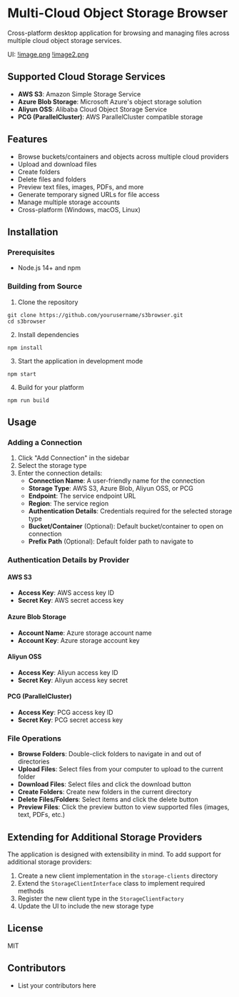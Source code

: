# Multi-Cloud Object Storage Browser

Cross-platform desktop application for browsing and managing files across multiple cloud object storage services.

UI:
[!image.png](image.png)
[!image2.png](image-1.png)

## Supported Cloud Storage Services

- **AWS S3**: Amazon Simple Storage Service
- **Azure Blob Storage**: Microsoft Azure's object storage solution
- **Aliyun OSS**: Alibaba Cloud Object Storage Service
- **PCG (ParallelCluster)**: AWS ParallelCluster compatible storage

## Features

- Browse buckets/containers and objects across multiple cloud providers
- Upload and download files
- Create folders
- Delete files and folders
- Preview text files, images, PDFs, and more
- Generate temporary signed URLs for file access
- Manage multiple storage accounts
- Cross-platform (Windows, macOS, Linux)

## Installation

### Prerequisites

- Node.js 14+ and npm

### Building from Source

1. Clone the repository
```
git clone https://github.com/yourusername/s3browser.git
cd s3browser
```

2. Install dependencies
```
npm install
```

3. Start the application in development mode
```
npm start
```

4. Build for your platform
```
npm run build
```

## Usage

### Adding a Connection

1. Click "Add Connection" in the sidebar
2. Select the storage type
3. Enter the connection details:
   - **Connection Name**: A user-friendly name for the connection
   - **Storage Type**: AWS S3, Azure Blob, Aliyun OSS, or PCG
   - **Endpoint**: The service endpoint URL
   - **Region**: The service region
   - **Authentication Details**: Credentials required for the selected storage type
   - **Bucket/Container** (Optional): Default bucket/container to open on connection
   - **Prefix Path** (Optional): Default folder path to navigate to

### Authentication Details by Provider

#### AWS S3
- **Access Key**: AWS access key ID
- **Secret Key**: AWS secret access key

#### Azure Blob Storage
- **Account Name**: Azure storage account name
- **Account Key**: Azure storage account key

#### Aliyun OSS
- **Access Key**: Aliyun access key ID
- **Secret Key**: Aliyun access key secret

#### PCG (ParallelCluster)
- **Access Key**: PCG access key ID
- **Secret Key**: PCG secret access key

### File Operations

- **Browse Folders**: Double-click folders to navigate in and out of directories
- **Upload Files**: Select files from your computer to upload to the current folder
- **Download Files**: Select files and click the download button
- **Create Folders**: Create new folders in the current directory
- **Delete Files/Folders**: Select items and click the delete button
- **Preview Files**: Click the preview button to view supported files (images, text, PDFs, etc.)

## Extending for Additional Storage Providers

The application is designed with extensibility in mind. To add support for additional storage providers:

1. Create a new client implementation in the `storage-clients` directory
2. Extend the `StorageClientInterface` class to implement required methods
3. Register the new client type in the `StorageClientFactory`
4. Update the UI to include the new storage type


## License

MIT

## Contributors

- List your contributors here
